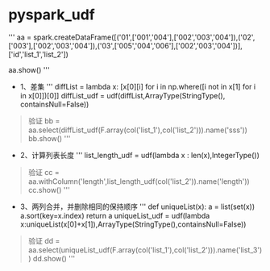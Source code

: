 # pyspark_udf
'''
aa = spark.createDataFrame([('01',['001','004'],['002','003','004']),('02',['003'],['002','003','004']),('03',['005','004','006'],['002','003','004'])], ['id','list_1','list_2'])

aa.show()
'''

- 1、差集
'''
diffList = lambda x: [x[0][i] for i in np.where([i not in x[1] for i in x[0]])[0]]
diffList_udf = udf(diffList,ArrayType(StringType(), containsNull=False))

> 验证
bb = aa.select(diffList_udf(F.array(col('list_1'),col('list_2'))).name('sss'))
bb.show()
'''


- 2、计算列表长度
'''
list_length_udf = udf(lambda x : len(x),IntegerType())

> 验证
cc = aa.withColumn('length',list_length_udf(col('list_2')).name('length'))
cc.show()
'''

- 3、两列合并，并删除相同的保持顺序
'''
def uniqueList(x):
    a = list(set(x))
    a.sort(key=x.index)
    return a
uniqueList_udf = udf(lambda x:uniqueList(x[0]+x[1]),ArrayType(StringType(),containsNull=False))

> 验证
dd = aa.select(uniqueList_udf(F.array(col('list_1'),col('list_2'))).name('list_3'))
dd.show()
'''
